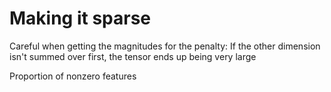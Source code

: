 # Making it sparse

Careful when getting the magnitudes for the penalty: If the other dimension isn't summed over first, the tensor ends up being very large


Proportion of nonzero features


